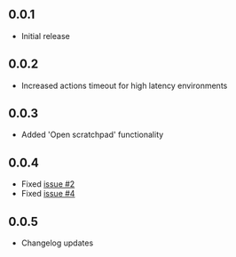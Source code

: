 ## 0.0.1
* Initial release

## 0.0.2
* Increased actions timeout for high latency environments

## 0.0.3
* Added 'Open scratchpad' functionality

## 0.0.4
* Fixed [issue #2](https://github.com/buenon/scratchpads/issues/2)
* Fixed [issue #4](https://github.com/buenon/scratchpads/issues/4)

## 0.0.5
* Changelog updates